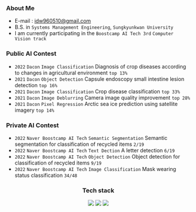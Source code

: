 ### About Me
- E-mail : idw960510@gmail.com
- B.S. in `Systems Management Engineering`, `Sungkyunkwan University` <br>
- I am currently participating in the `Boostcamp AI Tech 3rd` `Computer Vision track` <br>

### Public AI Contest
- `2022` `Dacon` `Image Classification` Diagnosis of crop diseases according to changes in agricultural environment `top 13%` <br>
- `2021` `Dacon` `Object Detection` Capsule endoscopy small intestine lesion detection `top 16%` <br>
- `2021` `Dacon` `Image Classification` Crop disease classification `top 33%` <br>
- `2021` `Dacon` `Image Deblurring` Camera image quality improvement `top 28%` <br>
- `2021` `Dacon` `Pixel Regression` Arctic sea ice prediction using satellite imagery `top 14%` <br>

### Private AI Contest
- `2022` `Naver Boostcamp AI Tech` `Semantic Segmentation` Semantic segmentation for classification of recycled items `2/19` <br>
- `2022` `Naver Boostcamp AI Tech` `Text Dection` A letter detection `6/19` <br>
- `2022` `Naver Boostcamp AI Tech` `Object Detection` Object detection for classification of recycled items `9/19` <br>
- `2022` `Naver Boostcamp AI Tech` `Image Classification` Mask wearing status classification `34/48` <br>

<div align="center"> <h3> Tech stack </h3>
<img src="https://img.shields.io/badge/Python-3776AB?style=flat-plastic&logo=Python&logoColor=white"/>
<img src="https://img.shields.io/badge/Pytorch-EE4C2C?style=flat-plastic&logo=Pytorch&logoColor=white"/>
<img src="https://img.shields.io/badge/Wandb-FFBE00?style=flat-plastic&logo=Weightsandbiases&logoColor=white"/>
</div>
